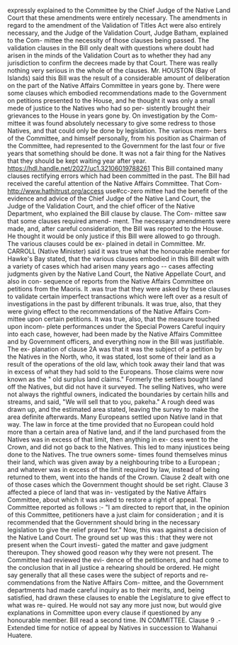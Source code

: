 expressly explained to the Committee by the Chief Judge of the Native Land Court that these amendments were entirely necessary. The amendments in regard to the amendment of the Validation of Titles Act were also entirely necessary, and the Judge of the Validation Court, Judge Batham, explained to the Com- mittee the necessity of those clauses being passed. The validation clauses in the Bill only dealt with questions where doubt had arisen in the minds of the Validation Court as to whether they had any jurisdiction to confirm the decrees made by that Court. There was really nothing very serious in the whole of the clauses. Mr. HOUSTON (Bay of Islands) said this Bill was the result of a considerable amount of deliberation on the part of the Native Affairs Committee in years gone by. There were some clauses which embodied recommendations made to the Government on petitions presented to the House, and he thought it was only a small mede of justice to the Natives who had so per- sistently brought their grievances to the House in years gone by. On investigation by the Com- mittee it was found absolutely necessary to give some redress to those Natives, and that could only be done by legislation. The various mem- bers of the Committee, and himself personally, from his position as Chairman of the Committee, had represented to the Government for the last four or five years that something should be done. It was not a fair thing for the Natives that they should be kept waiting year after year. https://hdl.handle.net/2027/uc1.32106019788261 This Bill contained many clauses rectifying errors which had been committed in the past. The Bill had received the careful attention of the Native Affairs Committee. That Com- http://www.hathitrust.org/access use#cc-zero mittee had the benefit of the evidence and advice of the Chief Judge of the Native Land Court, the Judge of the Validation Court, and the chief officer of the Native Department, who explained the Bill clause by clause. The Com- mittee saw that some clauses required amend- ment. The necessary amendments were made, and, after careful consideration, the Bill was reported to the House. He thought it would be only justice if this Bill were allowed to go through. The various clauses could be ex- plained in detail in Committee. Mr. CARROLL (Native Minister) said it was true what the honourable member for Hawke's Bay stated, that the various clauses embodied in this Bill dealt with a variety of cases which had arisen many years ago -- cases affecting judgments given by the Native Land Court, the Native Appellate Court, and also in con- sequence of reports from the Native Affairs Committee on petitions from the Maoris. It .was true that they were asked by these clauses to validate certain imperfect transactions which were left over as a result of investigations in the past by different tribunals. It was true, also, that they were giving effect to the recommendations of the Native Affairs Com- mittee upon certain petitions. It was true, also, that the measure touched upon incom- plete performances under the Special Powers Careful inquiry into each case, however, had been made by the Native Affairs Committee and by Government officers, and everything now in the Bill was justifiable. The ex- planation of clause 2A was that it was the subject of a petition by the Natives in the North, who, it was stated, lost some of their land as a result of the operations of the old law, which took away their land that was in excess of what they had sold to the Europeans. Those claims were now known as the " old surplus land claims." Formerly the settlers bought land off the Natives, but did not have it surveyed. The selling Natives, who were not always the rightful owners, indicated the boundaries by certain hills and streams, and said, "We will sell that to you, pakeha." A rough deed was drawn up, and the estimated area stated, leaving the survey to make the area definite afterwards. Many Europeans settled upon Native land in that way. The law in force at the time provided that no European could hold more than a certain area of Native land, and if the land purchased from the Natives was in excess of that limit, then anything in ex- cess went to the Crown, and did not go back to the Natives. This led to many injustices being done to the Natives. The true owners some- times found themselves minus their land, which was given away by a neighbouring tribe to a European ; and whatever was in excess of the limit required by law, instead of being returned to them, went into the hands of the Crown. Clause 2 dealt with one of those cases which the Government thought should be set right. Clause 3 affected a piece of land that was in- vestigated by the Native Affairs Committee, about which it was asked to restore a right of appeal. The Committee reported as follows :- "I am directed to report that, in the opinion of this Committee, petitioners have a just claim for consideration ; and it is recommended that the Government should bring in the necessary legislation to give the relief prayed for." Now, this was against a decision of the Native Land Court. The ground set up was this : that they were not present when the Court investi- gated the matter and gave judgment thereupon. They showed good reason why they were not present. The Committee had reviewed the evi- dence of the petitioners, and had come to the conclusion that in all justice a rehearing should be ordered. He might say generally that all these cases were the subject of reports and re- commendations from the Native Affairs Com- mittee, and the Government departments had made careful inquiry as to their merits, and, being satisfied, had drawn these clauses to enable the Legislature to give effect to what was re- quired. He would not say any more just now, but would give explanations in Committee upon every clause if questioned by any honourable member. Bill read a second time. IN COMMITTEE. Clause 9 .- Extended time for notice of appeal by Natives in succession to Wahanui Huatere. 